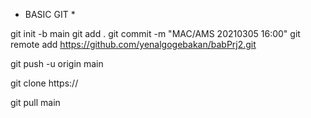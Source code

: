 * BASIC GIT *

git init -b main
git add .
git commit -m "MAC/AMS 20210305 16:00"
git remote add https://github.com/yenalgogebakan/babPrj2.git

git push -u origin main

git clone https://

git pull main
